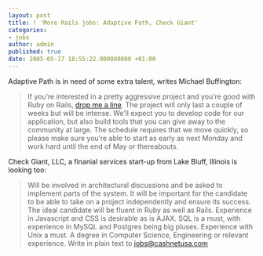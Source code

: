 ```yaml
---
layout: post
title: ! 'More Rails jobs: Adaptive Path, Check Giant'
categories:
- jobs
author: admin
published: true
date: 2005-05-17 18:55:22.000000000 +01:00
---
```

<p>Adaptive Path is in need of some extra talent, writes Michael Buffington:</p>
<blockquote>If you&#8217;re interested in a pretty aggressive project and you&#8217;re good with Ruby on Rails, <a href="mailto:michael.buffington@gmail.com">drop me a line</a>. The project will only last a couple of weeks but will be intense. We&#8217;ll expect you to develop code for our application, but also build tools that you can give away to the community at large. The schedule requires that we move quickly, so please make sure you&#8217;re able to start as early as next Monday and work hard until the end of May or thereabouts.</blockquote>
<p>Check Giant, <span class="caps">LLC</span>, a finanial services start-up from Lake Bluff, Illinois is looking too:</p>
<blockquote>Will be involved in architectural discussions and be asked to implement parts of the system. It will be important for the candidate to be able to take on a project independently and ensure its success. The ideal candidate will be fluent in Ruby as well as Rails. Experience in Javascript and <span class="caps">CSS</span> is desirable as is <span class="caps">AJAX</span>. <span class="caps">SQL</span> is a must, with experience in MySQL and Postgres being big pluses. Experience with Unix a must. A degree in Computer Science, Engineering or relevant experience. Write in plain text to <a href="mailto:jobs@cashnetusa.com">jobs@cashnetusa.com</a></blockquote>
